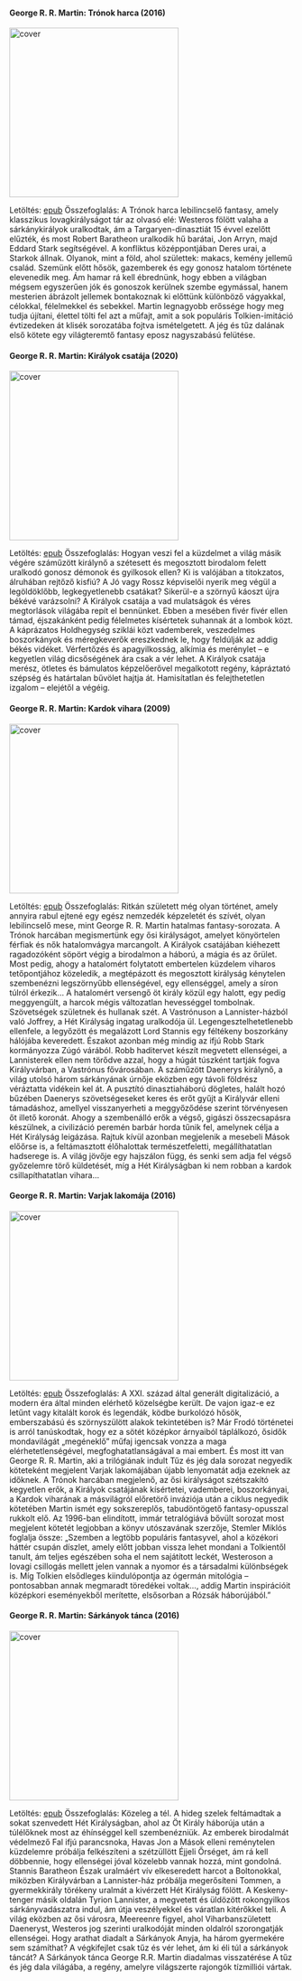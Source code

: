 #### <a name="id_420">George R. R. Martin: Trónok harca (2016)</a>
<img src="https://github.com/BercziSandor/calibre_lib/raw/main/George%20R.%20R.%20Martin/Tronok%20harca%20%28420%29/cover.jpg" alt="cover" width="300"/>

Letöltés: [epub](https://github.com/BercziSandor/calibre_lib/raw/main/George%20R.%20R.%20Martin/Tronok%20harca%20%28420%29/Tronok%20harca%20-%20George%20R.%20R.%20Martin.epub)
Összefoglalás:
A Trónok harca lebilincselő fantasy, amely klasszikus lovagkirályságot tár az olvasó elé: Westeros fölött valaha a sárkánykirályok uralkodtak, ám a Targaryen-dinasztiát 15 évvel ezelőtt elűzték, és most Robert Baratheon uralkodik hű barátai, Jon Arryn, majd Eddard Stark segítségével. A konfliktus középpontjában Deres urai, a Starkok állnak. Olyanok, mint a föld, ahol születtek: makacs, kemény jellemű család. Szemünk előtt hősök, gazemberek és egy gonosz hatalom története elevenedik meg.
Ám hamar rá kell ébrednünk, hogy ebben a világban mégsem egyszerűen jók és gonoszok kerülnek szembe egymással, hanem mesterien ábrázolt jellemek bontakoznak ki előttünk különböző vágyakkal, célokkal, félelmekkel és sebekkel.
Martin legnagyobb erőssége hogy meg tudja újítani, élettel tölti fel azt a műfajt, amit a sok populáris Tolkien-imitáció évtizedeken át klisék sorozatába fojtva ismételgetett. A jég és tűz dalának első kötete egy világteremtő fantasy eposz nagyszabású felütése.

#### <a name="id_418">George R. R. Martin: Királyok csatája (2020)</a>
<img src="https://github.com/BercziSandor/calibre_lib/raw/main/George%20R.%20R.%20Martin/Kiralyok%20csataja%20%28418%29/cover.jpg" alt="cover" width="300"/>

Letöltés: [epub](https://github.com/BercziSandor/calibre_lib/raw/main/George%20R.%20R.%20Martin/Kiralyok%20csataja%20%28418%29/Kiralyok%20csataja%20-%20George%20R.%20R.%20Martin.epub)
Összefoglalás:
Hogyan veszi fel a küzdelmet a világ másik végére száműzött királynő a szétesett és megosztott birodalom felett uralkodó gonosz démonok és gyilkosok ellen? Ki is valójában a titokzatos, álruhában rejtőző kisfiú? A Jó vagy Rossz képviselői nyerik meg végül a legöldöklőbb, legkegyetlenebb csatákat? Sikerül-e a szörnyű káoszt újra békévé varázsolni?
A Királyok csatája a vad mulatságok és véres megtorlások világába repít el bennünket. Ebben a mesében fivér fivér ellen támad, éjszakánként pedig félelmetes kísértetek suhannak át a lombok közt. A káprázatos Holdhegység sziklái közt vademberek, veszedelmes boszorkányok és méregkeverők ereszkednek le, hogy feldúlják az addig békés vidéket.
Vérfertőzés és apagyilkosság, alkímia és merénylet – e kegyetlen világ dicsőségének ára csak a vér lehet.
A Királyok csatája merész, ötletes és bámulatos képzelőerővel megalkotott regény, kápráztató szépség és határtalan bűvölet hajtja át. Hamisítatlan és felejthetetlen izgalom – elejétől a végéig.

#### <a name="id_424">George R. R. Martin: Kardok vihara (2009)</a>
<img src="https://github.com/BercziSandor/calibre_lib/raw/main/George%20R.%20R.%20Martin/Kardok%20vihara%20%28424%29/cover.jpg" alt="cover" width="300"/>

Letöltés: [epub](https://github.com/BercziSandor/calibre_lib/raw/main/George%20R.%20R.%20Martin/Kardok%20vihara%20%28424%29/Kardok%20vihara%20-%20George%20R.%20R.%20Martin.epub)
Összefoglalás:
Ritkán ​született még olyan történet, amely annyira rabul ejtené egy egész nemzedék képzeletét és szívét, olyan lebilincselő mese, mint George R. R. Martin hatalmas fantasy-sorozata. A Trónok harcában megismertünk egy ősi királyságot, amelyet könyörtelen férfiak és nők hatalomvágya marcangolt. A Királyok csatájában kiéhezett ragadozóként söpört végig a birodalmon a háború, a mágia és az őrület. Most pedig, ahogy a hatalomért folytatott embertelen küzdelem viharos tetőpontjához közeledik, a megtépázott és megosztott királyság kénytelen szembenézni legszörnyűbb ellenségével, egy ellenséggel, amely a síron túlról érkezik…
A hatalomért versengő öt király közül egy halott, egy pedig meggyengült, a harcok mégis változatlan hevességgel tombolnak. Szövetségek születnek és hullanak szét. A Vastrónuson a Lannister-házból való Joffrey, a Hét Királyság ingatag uralkodója ül. Legengesztelhetetlenebb ellenfele, a legyőzött és megalázott Lord Stannis egy féltékeny boszorkány hálójába keveredett. Északot azonban még mindig az ifjú Robb Stark kormányozza Zúgó várából. Robb haditervet készít megvetett ellenségei, a Lannisterek ellen nem törődve azzal, hogy a húgát túszként tartják fogva Királyvárban, a Vastrónus fővárosában.
A száműzött Daenerys királynő, a világ utolsó három sárkányának úrnője eközben egy távoli földrész véráztatta vidékein kel át. A pusztító dinasztiaháború dögletes, halált hozó bűzében Daenerys szövetségeseket keres és erőt gyűjt a Királyvár elleni támadáshoz, amellyel visszanyerheti a meggyőződése szerint törvényesen őt illető koronát.
Ahogy a szembenálló erők a végső, gigászi összecsapásra készülnek, a civilizáció peremén barbár horda tűnik fel, amelynek célja a Hét Királyság leigázása. Rajtuk kívül azonban megjelenik a mesebeli Mások előőrse is, a feltámasztott élőhalottak természetfeletti, megállíthatatlan hadserege is. A világ jövője egy hajszálon függ, és senki sem adja fel végső győzelemre törő küldetését, míg a Hét Királyságban ki nem robban a kardok csillapíthatatlan vihara…

#### <a name="id_419">George R. R. Martin: Varjak lakomája (2016)</a>
<img src="https://github.com/BercziSandor/calibre_lib/raw/main/George%20R.%20R.%20Martin/Varjak%20lakomaja%20%28419%29/cover.jpg" alt="cover" width="300"/>

Letöltés: [epub](https://github.com/BercziSandor/calibre_lib/raw/main/George%20R.%20R.%20Martin/Varjak%20lakomaja%20%28419%29/Varjak%20lakomaja%20-%20George%20R.%20R.%20Martin.epub)
Összefoglalás:
A ​XXI. század által generált digitalizáció, a modern éra által minden elérhető közelségbe került. De vajon igaz-e ez letűnt vagy kitalált korok és legendák, ködbe burkolózó hősök, emberszabású és szörnyszülött alakok tekintetében is? Már Frodó történetei is arról tanúskodtak, hogy ez a sötét középkor árnyaiból táplálkozó, ősidők mondavilágát „megéneklő” műfaj igencsak vonzza a maga elérhetetlenségével, megfoghatatlanságával a mai embert. És most itt van George R. R. Martin, aki a trilógiának indult Tűz és jég dala sorozat negyedik köteteként megjelent Varjak lakomájában újabb lenyomatát adja ezeknek az időknek. A Trónok harcában megjelenő, az ősi királyságot szétszakító kegyetlen erők, a Királyok csatájának kísértetei, vademberei, boszorkányai, a Kardok viharának a másvilágról előretörő inváziója után a ciklus negyedik kötetében Martin ismét egy sokszereplős, tabudöntögető fantasy-opusszal rukkolt elő. Az 1996-ban elindított, immár tetralógiává bővült sorozat most megjelent kötetét legjobban a könyv utószavának szerzője, Stemler Miklós foglalja össze: „Szemben a legtöbb populáris fantasyvel, ahol a közékori háttér csupán díszlet, amely előtt jobban vissza lehet mondani a Tolkientől tanult, ám teljes egészében soha el nem sajátított leckét, Westeroson a lovagi csillogás mellett jelen vannak a nyomor és a társadalmi különbségek is. Míg Tolkien elsődleges kiindulópontja az ógermán mitológia – pontosabban annak megmaradt töredékei voltak…, addig Martin inspirációit középkori eseményekből merítette, elsősorban a Rózsák háborújából.”

#### <a name="id_898">George R. R. Martin: Sárkányok tánca (2016)</a>
<img src="https://github.com/BercziSandor/calibre_lib/raw/main/George%20R.%20R.%20Martin/Sarkanyok%20tanca%20%28898%29/cover.jpg" alt="cover" width="300"/>

Letöltés: [epub](https://github.com/BercziSandor/calibre_lib/raw/main/George%20R.%20R.%20Martin/Sarkanyok%20tanca%20%28898%29/Sarkanyok%20tanca%20-%20George%20R.%20R.%20Martin.epub)
Összefoglalás:
Közeleg a tél. A hideg szelek feltámadtak a sokat szenvedett Hét Királyságban, ahol az Öt Király háborúja után a túlélőknek most az éhínséggel kell szembenézniük. Az emberek birodalmát védelmező Fal ifjú parancsnoka, Havas Jon a Mások elleni reménytelen küzdelemre próbálja felkészíteni a szétzüllött Éjjeli Őrséget, ám rá kell döbbennie, hogy ellenségei jóval közelebb vannak hozzá, mint gondolná. Stannis Baratheon Észak uralmáért vív elkeseredett harcot a Boltonokkal, miközben Királyvárban a Lannister-ház próbálja megerősíteni Tommen, a gyermekkirály törékeny uralmát a kivérzett Hét Királyság fölött. A Keskeny-tenger másik oldalán Tyrion Lannister, a megvetett és üldözött rokongyilkos sárkányvadászatra indul, ám útja veszélyekkel és váratlan kitérőkkel teli. A világ eközben az ősi városra, Meereenre figyel, ahol Viharbanszületett Daeneryst, Westeros jog szerinti uralkodóját minden oldalról szorongatják ellenségei. Hogy arathat diadalt a Sárkányok Anyja, ha három gyermekére sem számíthat? A végkifejlet csak tűz és vér lehet, ám ki éli túl a sárkányok táncát? A Sárkányok tánca George R.R. Martin diadalmas visszatérése A tűz és jég dala világába, a regény, amelyre világszerte rajongók tízmilliói vártak.

